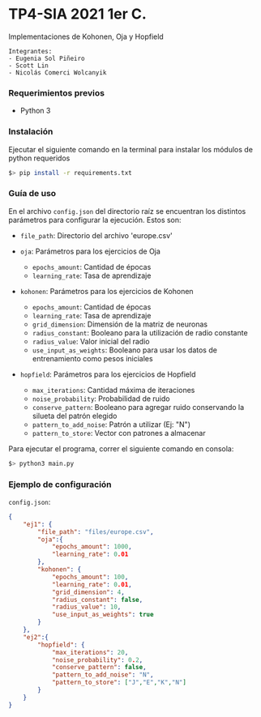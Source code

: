 # TP4-SIA 2021 1er C.

Implementaciones de Kohonen, Oja y Hopfield
```
Integrantes:
- Eugenia Sol Piñeiro
- Scott Lin
- Nicolás Comerci Wolcanyik
```

### Requerimientos previos
- Python 3


### Instalación

Ejecutar el siguiente comando en la terminal para instalar los módulos de python requeridos
```bash
$> pip install -r requirements.txt
```

### Guía de uso
En el archivo `config.json` del directorio raíz se encuentran los distintos parámetros para configurar la ejecución. Estos son:

- `file_path`: Directorio del archivo 'europe.csv'

- `oja`: Parámetros para los ejercicios de Oja
  - `epochs_amount`: Cantidad de épocas
  - `learning_rate`: Tasa de aprendizaje


- `kohonen`: Parámetros para los ejercicios de Kohonen
  - `epochs_amount`: Cantidad de épocas
  - `learning_rate`: Tasa de aprendizaje
  - `grid_dimension`: Dimensión de la matriz de neuronas
  - `radius_constant`: Booleano para la utilización de radio constante
  - `radius_value`: Valor inicial del radio
  - `use_input_as_weights`: Booleano para usar los datos de entrenamiento como pesos iniciales
- `hopfield`: Parámetros para los ejercicios de Hopfield
  - `max_iterations`: Cantidad máxima de iteraciones
  - `noise_probability`: Probabilidad de ruido
  - `conserve_pattern`: Booleano para agregar ruido conservando la silueta del patrón elegido
  - `pattern_to_add_noise`: Patrón a utilizar (Ej: "N")
  - `pattern_to_store`: Vector con patrones a almacenar

Para ejecutar el programa, correr el siguiente comando en consola:
```bash
$> python3 main.py
```

### Ejemplo de configuración

`config.json`:
```json
{
    "ej1": {
        "file_path": "files/europe.csv",
        "oja":{
            "epochs_amount": 1000, 
            "learning_rate": 0.01
        },
        "kohonen": {
            "epochs_amount": 100, 
            "learning_rate": 0.01,
            "grid_dimension": 4, 
            "radius_constant": false,
            "radius_value": 10,
            "use_input_as_weights": true
        }
    },
    "ej2":{
        "hopfield": {
            "max_iterations": 20,
            "noise_probability": 0.2,
            "conserve_pattern": false, 
            "pattern_to_add_noise": "N",
            "pattern_to_store": ["J","E","K","N"]
        }
    }
}
```